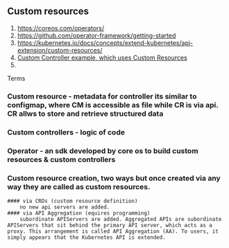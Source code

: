 ## Custom resources
1. https://coreos.com/operators/
2. https://github.com/operator-framework/getting-started
3. https://kubernetes.io/docs/concepts/extend-kubernetes/api-extension/custom-resources/
4. [Custom Controller example, which uses Custom Resources](https://github.com/kubernetes/sample-controller)
5. 

Terms
### Custom resource - metadata for controller its similar to configmap, where CM is accessible as file while CR is via api. CR allws to store and retrieve structured data
### Custom controllers -  logic of code
### Operator - an sdk developed by core os to build custom resources & custom controllers
### Custom resource creation, two ways but once created via any way they are called as custom resources.
    #### via CRDs (custom resource definition)
        no new api servers are added.
    #### via API Aggregation (equires programming)
        subordinate APIServers are added. Aggregated APIs are subordinate APIServers that sit behind the primary API server, which acts as a proxy. This arrangement is called API Aggregation (AA). To users, it simply appears that the Kubernetes API is extended.
